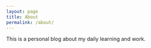 ```yaml
---
layout: page
title: About
permalink: /about/
---
```


This is a personal blog about my daily learning and work.
